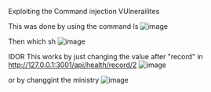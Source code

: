 

Exploiting the Command injection VUlnerailites


This was done by using the command ls
![image](https://github.com/user-attachments/assets/b19d6cd8-18c6-4d95-960f-0ae87670d4b4)


Then which sh
![image](https://github.com/user-attachments/assets/0d19245f-df6f-490f-befc-daab2194951f)



IDOR
This works by just changing the value after "record" in http://127.0.0.1:3001/api/health/record/2
![image](https://github.com/user-attachments/assets/57a8849d-33de-465d-909e-3c4cd4b224b5)


or  by changgint the ministry
![image](https://github.com/user-attachments/assets/11de61f1-cb93-4fdc-aaae-10d9b8182bcf)

